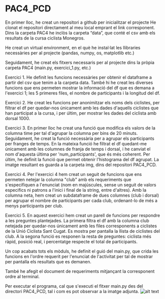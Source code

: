 # PAC4_PCD

En primer lloc, he creat un repositori a github per inicialitzar el projecte
He clonat el repositori directament al meu local emprant el link corresponent.
Dins la carpeta PAC4 he inclòs la carpeta “data”, que conté el csv amb els resultats de la cursa ciclista Monegros.

He creat un virtual environment, en el què he instal·lat les llibraries necessàries per al projecte (pandas, numpy, os, matplotlib etc.)

Seguidament, he creat els fitxers necessaris per al projecte dins la pròpia carpeta PAC4 (main.py, exercici_1.py, etc.)

Exercici 1.
    He definit les funcions necessàries per obtenir el dataframe a partir del csv que tenim a la carpeta data. També hi he creat les diverses funcions que ens permeten mostrar la informació del df que es demana a l'exercici 1; les 5 primeres files, el nombre de participants i la longitud del df.

Exercici 2. 
    He creat les funcions per anonimitzar els noms dels ciclistes, per filtrar el df per quedar-nos únicament amb les dades d'aquells ciclistes que han participat a la cursa, i per últim, per mostrar les dades del ciclista amb dorsal 1000.

Exercici 3.
    En primer lloc he creat una funció que modifica els valors de la columna time per tal d'agrupar la columna per bins de 20 minuts. Seguidament, he creat la funció necessària per a agrupar els participants per franges de temps. En la mateixa funció he filtrat el df quedant-me únicament amb les columnes de franja de temps i dorsal, i he canviat el nom d'aquesta última per 'num_participants', que és més coherent. Per últim, he definit la funció que permet obtenir l'histograma del df agrupat. La imatge resultant es guarda a la carpeta img, dins del repositori PAC4_PCD.

Exercici 4.
    Per l'exercici 4 hem creat un seguit de funcions que ens permeten netejar la columna "club" amb els requeriments que s'especifiquen a l'enunciat (nom en majúscules, sense un seguit de valors especifics ni patrons a l'inici i final de la string, entre d'altres).
    Amb la columna neta, hem creat un subdataframe de dues columnes (club i dorsal) per agrupar el nombre de participants per cada club, ordenant-lo de més a menys participants per club.

Exercici 5.
    En aquest exercici hem creat un parell de funcions per respondre a les preguntes plantejades. La primera filtra el df amb la columna club netejada per quedar-nos únicament amb les files corresponents a ciclistes de la Unió Ciclista Sant Cugat. Es mostra per pantalla la llista de ciclistes del club. A la segona funció es responen la resta de preguntes: ciclista més ràpid, posició real, i percentatge respecte el total de participants.

Un cop acabats tots els mòduls, he definit el guió del main.py, que crida les funcions en l'ordre requerit per l'enunciat de l'activitat per tal de mostrar per pantalla els resultats que es demanen.

També he afegit el document de requeriments mitjançant la corresponent ordre al terminal.

Per executar el programa, cal que s'executi el fitxer main.py des del directori PAC4_PCD, tal i com es pot observar a la imatge adjunta.
![alt text](image.png)